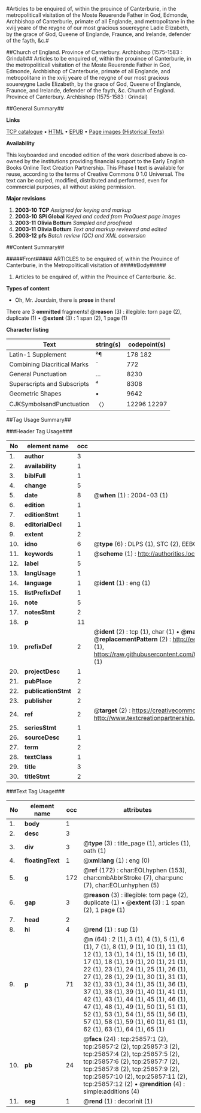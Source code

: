 #Articles to be enquired of, within the prouince of Canterburie, in the metropoliticall visitation of the Moste Reuerende Father in God, Edmonde, Archbishop of Canterburie, primate of all Englande, and metropolitane in the xviij yeare of the reygne of our most gracious souereygne Ladie Elizabeth, by the grace of God, Queene of Englande, Fraunce, and Irelande, defender of the fayth, &c.#

##Church of England. Province of Canterbury. Archbishop (1575-1583 : Grindal)##
Articles to be enquired of, within the prouince of Canterburie, in the metropoliticall visitation of the Moste Reuerende Father in God, Edmonde, Archbishop of Canterburie, primate of all Englande, and metropolitane in the xviij yeare of the reygne of our most gracious souereygne Ladie Elizabeth, by the grace of God, Queene of Englande, Fraunce, and Irelande, defender of the fayth, &c.
Church of England. Province of Canterbury. Archbishop (1575-1583 : Grindal)

##General Summary##

**Links**

[TCP catalogue](http://www.ota.ox.ac.uk/tcp/)  • 
[HTML](http://tei.it.ox.ac.uk/tcp/Texts-HTML/free/A00/A00158.html)  • 
[EPUB](http://tei.it.ox.ac.uk/tcp/Texts-EPUB/free/A00/A00158.epub) • 
[Page images (Historical Texts)](https://data.historicaltexts.jisc.ac.uk/view?pubId=eebo-22884259e&pageId=eebo-22884259e-25857-1)

**Availability**

This keyboarded and encoded edition of the
	       work described above is co-owned by the institutions
	       providing financial support to the Early English Books
	       Online Text Creation Partnership. This Phase I text is
	       available for reuse, according to the terms of Creative
	       Commons 0 1.0 Universal. The text can be copied,
	       modified, distributed and performed, even for
	       commercial purposes, all without asking permission.

**Major revisions**

1. __2003-10__ __TCP__ *Assigned for keying and markup*
1. __2003-10__ __SPi Global__ *Keyed and coded from ProQuest page images*
1. __2003-11__ __Olivia Bottum__ *Sampled and proofread*
1. __2003-11__ __Olivia Bottum__ *Text and markup reviewed and edited*
1. __2003-12__ __pfs__ *Batch review (QC) and XML conversion*

##Content Summary##

#####Front#####
ARTICLES to be enquired of, within the Prouince of Canterburie, in the Metropoliticall visitation of
#####Body#####

1. Articles to be enquired of, within the Prouince of Canterburie. &c.

**Types of content**

  * Oh, Mr. Jourdain, there is **prose** in there!

There are 3 **ommitted** fragments! 
 @__reason__ (3) : illegible: torn page (2), duplicate (1)  •  @__extent__ (3) : 1 span (2), 1 page (1)

**Character listing**


|Text|string(s)|codepoint(s)|
|---|---|---|
|Latin-1 Supplement|²¶|178 182|
|Combining             Diacritical Marks|̄|772|
|General Punctuation|…|8230|
|Superscripts             and Subscripts|⁴|8308|
|Geometric Shapes|▪|9642|
|CJKSymbolsandPunctuation|〈〉|12296 12297|

##Tag Usage Summary##

###Header Tag Usage###

|No|element name|occ|attributes|
|---|---|---|---|
|1.|__author__|3||
|2.|__availability__|1||
|3.|__biblFull__|1||
|4.|__change__|5||
|5.|__date__|8| @__when__ (1) : 2004-03 (1)|
|6.|__edition__|1||
|7.|__editionStmt__|1||
|8.|__editorialDecl__|1||
|9.|__extent__|2||
|10.|__idno__|6| @__type__ (6) : DLPS (1), STC (2), EEBO-CITATION (1), OCLC (1), VID (1)|
|11.|__keywords__|1| @__scheme__ (1) : http://authorities.loc.gov/ (1)|
|12.|__label__|5||
|13.|__langUsage__|1||
|14.|__language__|1| @__ident__ (1) : eng (1)|
|15.|__listPrefixDef__|1||
|16.|__note__|5||
|17.|__notesStmt__|2||
|18.|__p__|11||
|19.|__prefixDef__|2| @__ident__ (2) : tcp (1), char (1)  •  @__matchPattern__ (2) : ([0-9\-]+):([0-9IVX]+) (1), (.+) (1)  •  @__replacementPattern__ (2) : http://eebo.chadwyck.com/downloadtiff?vid=$1&page=$2 (1), https://raw.githubusercontent.com/textcreationpartnership/Texts/master/tcpchars.xml#$1 (1)|
|20.|__projectDesc__|1||
|21.|__pubPlace__|2||
|22.|__publicationStmt__|2||
|23.|__publisher__|2||
|24.|__ref__|2| @__target__ (2) : https://creativecommons.org/publicdomain/zero/1.0/ (1), http://www.textcreationpartnership.org/docs/. (1)|
|25.|__seriesStmt__|1||
|26.|__sourceDesc__|1||
|27.|__term__|2||
|28.|__textClass__|1||
|29.|__title__|3||
|30.|__titleStmt__|2||


###Text Tag Usage###

|No|element name|occ|attributes|
|---|---|---|---|
|1.|__body__|1||
|2.|__desc__|3||
|3.|__div__|3| @__type__ (3) : title_page (1), articles (1), oath (1)|
|4.|__floatingText__|1| @__xml:lang__ (1) : eng (0)|
|5.|__g__|172| @__ref__ (172) : char:EOLhyphen (153), char:cmbAbbrStroke (7), char:punc (7), char:EOLunhyphen (5)|
|6.|__gap__|3| @__reason__ (3) : illegible: torn page (2), duplicate (1)  •  @__extent__ (3) : 1 span (2), 1 page (1)|
|7.|__head__|2||
|8.|__hi__|4| @__rend__ (1) : sup (1)|
|9.|__p__|71| @__n__ (64) : 2 (1), 3 (1), 4 (1), 5 (1), 6 (1), 7 (1), 8 (1), 9 (1), 10 (1), 11 (1), 12 (1), 13 (1), 14 (1), 15 (1), 16 (1), 17 (1), 18 (1), 19 (1), 20 (1), 21 (1), 22 (1), 23 (1), 24 (1), 25 (1), 26 (1), 27 (1), 28 (1), 29 (1), 30 (1), 31 (1), 32 (1), 33 (1), 34 (1), 35 (1), 36 (1), 37 (1), 38 (1), 39 (1), 40 (1), 41 (1), 42 (1), 43 (1), 44 (1), 45 (1), 46 (1), 47 (1), 48 (1), 49 (1), 50 (1), 51 (1), 52 (1), 53 (1), 54 (1), 55 (1), 56 (1), 57 (1), 58 (1), 59 (1), 60 (1), 61 (1), 62 (1), 63 (1), 64 (1), 65 (1)|
|10.|__pb__|24| @__facs__ (24) : tcp:25857:1 (2), tcp:25857:2 (2), tcp:25857:3 (2), tcp:25857:4 (2), tcp:25857:5 (2), tcp:25857:6 (2), tcp:25857:7 (2), tcp:25857:8 (2), tcp:25857:9 (2), tcp:25857:10 (2), tcp:25857:11 (2), tcp:25857:12 (2)  •  @__rendition__ (4) : simple:additions (4)|
|11.|__seg__|1| @__rend__ (1) : decorInit (1)|
